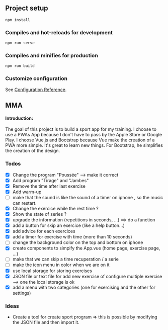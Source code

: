 ## Project setup
```
npm install
```

### Compiles and hot-reloads for development
```
npm run serve
```

### Compiles and minifies for production
```
npm run build
```

### Customize configuration
See [Configuration Reference](https://cli.vuejs.org/config/).

## MMA

#### Introduction:
The goal of this project is to build a sport app for my training. I choose to use a PWAs App because I don't have to pass by the Apple Store or Google Play.
I choose Vue.js and Bootstrap because Vue make the creation of a PWA more simple. It's great to learn new things. For Bootstrap, he simplifies the creation of the design.

### Todos

- [x] Change the program "Poussée" --> make it correct
- [x] Add program "Tirage" and "Jambes"
- [x] Remove the time after last exercise
- [x] Add warm-up
- [ ] make that the sound is like the sound of a timer on iphone , so the music can restart.
- [x] Change the exercice while the rest time ?
- [x] Show the state of series ?
- [x] upgrade the information (repetitions in seconds, ...) ==> do a function
- [x] add a button for skip an exercice (like a help button...)
- [x] add advice for each exercices
- [x] add a timer for exercise with time (more than 10 seconds)
- [ ] change the background color on the top and bottom on iphone
- [x] create components to simpify the App.vue (home page, exercise page, ...)
- [ ] make that we can skip a time recuperation / a serie
- [ ] make the icon menu in color when we are on it
- [x] use local storage for storing exercises
- [x] JSON file or text file for add new exercise of configure multiple exercise --> one the local storage is ok
- [x] add a menu with two categories (one for exercising and the other for settings)

### Ideas

- Create a tool for create sport program => this is possible by modifying the JSON file and then import it.

